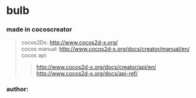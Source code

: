 # bulb

### made in cocoscreator
> cocos2Dx: http://www.cocos2d-x.org/  
> cocos manual: http://www.cocos2d-x.org/docs/creator/manual/en/  
> cocos api: 
>> http://www.cocos2d-x.org/docs/creator/api/en/  
>> http://www.cocos2d-x.org/docs/api-ref/  

### author: 
